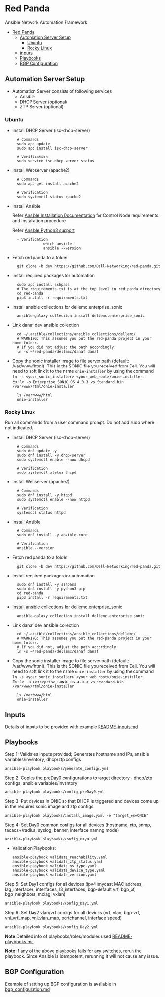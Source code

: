 # Red Panda

Ansible Network Automation Framework

- [Red Panda](#red-panda)
  - [Automation Server Setup](#automation-server-setup)
    - [Ubuntu](#ubuntu)
    - [Rocky Linux](#rocky-linux)
  - [Inputs](#inputs)
  - [Playbooks](#playbooks)
  - [BGP Configuration](#bgp-configuration)

## Automation Server Setup

- Automation Server consists of following services
	-	Ansible 
	-	DHCP Server (optional)
	-	ZTP Server (optional)

### Ubuntu

- Install DHCP Server (isc-dhcp-server)

        # Commands
        sudo apt update
        sudo apt install isc-dhcp-server

        # Verification
        sudo service isc-dhcp-server status

- Install Webserver (apache2)

        # Commands
        sudo apt-get install apache2

        # Verification
        sudo systemctl status apache2

- Install Ansible

    Refer [Ansible Installation Documentation](https://docs.ansible.com/ansible/latest/installation_guide/intro_installation.html#installing-ansible-on-ubuntu) for Control Node requirements and Installation procedure.

    Refer [Ansible Python3 support](https://docs.ansible.com/ansible/latest/reference_appendices/python_3_support.html)

        - Verification
                    which ansible
                    ansible --version

- Fetch red panda to a folder

        git clone -b dev https://github.com/Dell-Networking/red-panda.git

- Install required packages for automation

        sudo apt install sshpass
        # The requirements.txt is at the top level in red panda directory
        cd red-panda
        pip3 install -r requirements.txt

- Install ansible collections for dellemc.enterprise_sonic

        ansible-galaxy collection install dellemc.enterprise_sonic

- Link danaf dev ansible collection

        cd ~/.ansible/collections/ansible_collections/dellemc/
        # WARNING: This assumes you put the red-panda project in your home folder.
        # If you did not adjust the path accordingly.
        ln -s ~/red-panda/dellemc/danaf danaf

- Copy the sonic installer image to file server path (default: /var/www/html). This is the SONiC file you received from Dell. You will need to soft link it to the name `onie-installer` by using the command <br/> `ln -s <your_sonic_installer> <your_web_root>/onie-installer`.<br/> Ex: `ln -s Enterprise_SONiC_OS_4.0.3_vs_Standard.bin /var/www/html/onie-installer`

        ls /var/www/html
        onie-installer

### Rocky Linux

Run all commands from a user command prompt. Do not add sudo where not indicated.

- Install DHCP Server (isc-dhcp-server)

        # Commands
        sudo dnf update -y
        sudo dnf install -y dhcp-server
        sudo systemctl enable --now dhcpd

        # Verification
        sudo systemctl status dhcpd

- Install Webserver (apache2)

        # Commands
        sudo dnf install -y httpd
        sudo systemctl enable --now httpd
        
        # Verification
        systemctl status httpd

- Install Ansible

        # Commands
        sudo dnf install -y ansible-core

        # Verification
        ansible --version

- Fetch red panda to a folder

        git clone -b dev https://github.com/Dell-Networking/red-panda.git

- Install required packages for automation

        sudo dnf install -y sshpass
        sudo dnf install -y python3-pip
        cd red-panda
        pip3 install -r requirements.txt

- Install ansible collections for dellemc.enterprise_sonic

        ansible-galaxy collection install dellemc.enterprise_sonic

- Link danaf dev ansible collection

        cd ~/.ansible/collections/ansible_collections/dellemc/
        # WARNING: This assumes you put the red-panda project in your home folder.
        # If you did not, adjust the path accordingly.
        ln -s ~/red-panda/dellemc/danaf danaf

- Copy the sonic installer image to file server path (default: /var/www/html). This is the SONiC file you received from Dell. You will need to soft link it to the name `onie-installer` by using the command <br/> `ln -s <your_sonic_installer> <your_web_root>/onie-installer`.<br/> Ex: `ln -s Enterprise_SONiC_OS_4.0.3_vs_Standard.bin /var/www/html/onie-installer`

        ls /var/www/html
        onie-installer

## Inputs

Details of inputs to be provided with example [README-inputs.md](README-inputs.md)

## Playbooks

Step 1: Validates inputs provided; Generates hostname and IPs, ansible variables/inventory, dhcp/ztp configs

```
ansible-playbook playbooks/generate_configs.yml
```

Step 2: Copies the preDay0 configurations to target directory - dhcp/ztp configs, ansible variables/inventory

```
ansible-playbook playbooks/config_preDay0.yml
```

Step 3: Put devices in ONIE so that DHCP is triggered and devices come up in the required sonic image and ztp configs

```
ansible-playbook playbooks/install_image.yaml -e "target_os=ONIE"
```

Step 4: Set Day0 common configs for all devices (hostname, ntp, snmp, tacacs+/radius, syslog, banner, interface naming mode)

```
ansible-playbook playbooks/config_Day0.yml
```

- Validation Playbooks:
    ```
    ansible-playbook validate_reachability.yaml
    ansible-playbook validate_ztp_status.yaml
    ansible-playbook validate_os_type.yaml
    ansible-playbook validate_device_type.yaml
    ansible-playbook validate_version.yaml
    ```

Step 5: Set Day1 configs for all devices (ipv4 anycast MAC address, lag_interfaces, interfaces, l3_interfaces, bgp-default vrf, bgp_af, bgp_neighbors, mclag, vxlan)

```
ansible-playbook playbooks/config_Day1.yml
```

Step 6: Set Day2 vlan/vrf configs for all devices (vrf, vlan, bgp-vrf, vni_vrf_map, vni_vlan_map, portchannel, interface speed)

```
ansible-playbook playbooks/config_Day2.yml
```


**Note** Detailed info of playbooks/roles/modules used [README-playbooks.md](README-playbooks.md)

**Note** If any of the above playbooks fails for any switches, rerun the playbook. Since Ansible is idempotent, rerunning it will not cause any issue.



## BGP Configuration

Example of setting up BGP configuration is available in [bgp_configuration.md](bgp_configuration.md)
